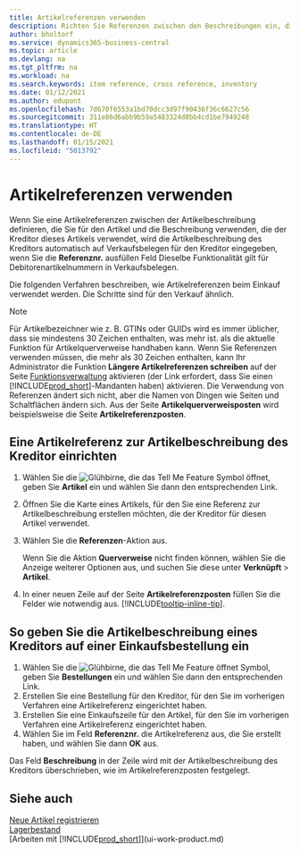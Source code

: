 ```yaml
---
title: Artikelreferenzen verwenden
description: Richten Sie Referenzen zwischen den Beschreibungen ein, die Sie und Ihr Kreditor für einen Artikel verwenden, damit Sie die Artikelbeschreibung des Kreditors in Einkaufsbelege einfügen können.
author: bholtorf
ms.service: dynamics365-business-central
ms.topic: article
ms.devlang: na
ms.tgt_pltfrm: na
ms.workload: na
ms.search.keywords: item reference, cross reference, inventory
ms.date: 01/12/2021
ms.author: edupont
ms.openlocfilehash: 7d670f6553a1bd70dcc3d97f90436f36c6627c56
ms.sourcegitcommit: 311e86d6abb9b59a5483324d8bb4cd1be7949248
ms.translationtype: HT
ms.contentlocale: de-DE
ms.lasthandoff: 01/15/2021
ms.locfileid: "5013792"
---
```

# <a name="use-item-cross-references"></a>Artikelreferenzen verwenden
Wenn Sie eine Artikelreferenzen zwischen der Artikelbeschreibung definieren, die Sie für den Artikel und die Beschreibung verwenden, die der Kreditor dieses Artikels verwendet, wird die Artikelbeschreibung des Kreditors automatisch auf Verkaufsbelegen für den Kreditor eingegeben, wenn Sie die **Referenznr.** ausfüllen Feld Dieselbe Funktionalität gilt für Debitorenartikelnummern in Verkaufsbelegen.

Die folgenden Verfahren beschreiben, wie Artikelreferenzen beim Einkauf verwendet werden. Die Schritte sind für den Verkauf ähnlich.

> [!NOTE]
> Für Artikelbezeichner wie z. B. GTINs oder GUIDs wird es immer üblicher, dass sie mindestens 30 Zeichen enthalten, was mehr ist. als die aktuelle Funktion für Artikelquerverweise handhaben kann. Wenn Sie Referenzen verwenden müssen, die mehr als 30 Zeichen enthalten, kann Ihr Administrator die Funktion **Längere Artikelreferenzen schreiben** auf der Seite [Funktionsverwaltung](https://businesscentral.dynamics.com/?page=2610) aktivieren (der Link erfordert, dass Sie einen [!INCLUDE[prod_short](includes/prod_short.md)]-Mandanten haben) aktivieren. Die Verwendung von Referenzen ändert sich nicht, aber die Namen von Dingen wie Seiten und Schaltflächen ändern sich. Aus der Seite **Artikelquerverweisposten** wird beispielsweise die Seite **Artikelreferenzposten**.

## <a name="to-set-up-an-item-cross-reference-to-a-vendors-item-description"></a>Eine Artikelreferenz zur Artikelbeschreibung des Kreditor einrichten

1. Wählen Sie die ![Glühbirne, die das Tell Me Feature](media/ui-search/search_small.png "Was möchten Sie tun?") Symbol öffnet, geben Sie **Artikel** ein und wählen Sie dann den entsprechenden Link.
2. Öffnen Sie die Karte eines Artikels, für den Sie eine Referenz zur Artikelbeschreibung erstellen möchten, die der Kreditor für diesen Artikel verwendet.
3. Wählen Sie die **Referenzen**-Aktion aus.

     Wenn Sie die Aktion **Querverweise** nicht finden können, wählen Sie die Anzeige weiterer Optionen aus, und suchen Sie diese unter **Verknüpft** > **Artikel**.
  
4. In einer neuen Zeile auf der Seite **Artikelreferenzposten** füllen Sie die Felder wie notwendig aus. [!INCLUDE[tooltip-inline-tip](includes/tooltip-inline-tip_md.md)].

## <a name="to-enter-a-vendors-item-description-on-a-purchase-order"></a>So geben Sie die Artikelbeschreibung eines Kreditors auf einer Einkaufsbestellung ein

1. Wählen Sie die ![Glühbirne, die das Tell Me Feature öffnet](media/ui-search/search_small.png "Was möchten Sie tun?") Symbol, geben Sie **Bestellungen** ein und wählen Sie dann den entsprechenden Link.
2. Erstellen Sie eine Bestellung für den Kreditor, für den Sie im vorherigen Verfahren eine Artikelreferenz eingerichtet haben.
3. Erstellen Sie eine Einkaufszeile für den Artikel, für den Sie im vorherigen Verfahren eine Artikelreferenz eingerichtet haben.
4. Wählen Sie im Feld **Referenznr.** die Artikelreferenz aus, die Sie erstellt haben, und wählen Sie dann **OK** aus.

Das Feld **Beschreibung** in der Zeile wird mit der Artikelbeschreibung des Kreditors überschrieben, wie im Artikelreferenzposten festgelegt.

## <a name="see-also"></a>Siehe auch
[Neue Artikel registrieren](inventory-how-register-new-items.md)  
[Lagerbestand](inventory-manage-inventory.md)  
[Arbeiten mit [!INCLUDE[prod_short](includes/prod_short.md)]](ui-work-product.md)
